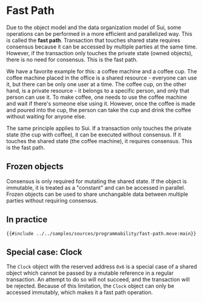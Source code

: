 # Fast Path

Due to the object model and the data organization model of Sui, some operations can be performed in a more efficient and parallelized way. This is called the **fast path**. Transaction that touches shared state requires consensus because it can be accessed by multiple parties at the same time. However, if the transaction only touches the private state (owned objects), there is no need for consensus. This is the fast path.

We have a favorite example for this: a coffee machine and a coffee cup. The coffee machine placed in the office is a shared resource - everyone can use it, but there can be only one user at a time. The coffee cup, on the other hand, is a private resource - it belongs to a specific person, and only that person can use it. To make coffee, one needs to use the coffee machine and wait if there's someone else using it. However, once the coffee is made and poured into the cup, the person can take the cup and drink the coffee without waiting for anyone else.

The same principle applies to Sui. If a transaction only touches the private state (the cup with coffee), it can be executed without consensus. If it touches the shared state (the coffee machine), it requires consensus. This is the fast path.

## Frozen objects

Consensus is only required for mutating the shared state. If the object is immutable, it is treated as a "constant" and can be accessed in parallel. Frozen objects can be used to share unchangable data between multiple parties without requiring consensus.

## In practice

```move
{{#include ../../samples/sources/programmability/fast-path.move:main}}
```

## Special case: Clock

The `Clock` object with the reserved address `0x6` is a special case of a shared object which cannot be passed by a mutable reference in a regular transaction. An attempt to do so will not succeed, and the transaction will be rejected. Because of this limitation, the `Clock` object can only be accessed immutably, which makes it a fast path operation.


<!-- Add more on why and how -->
